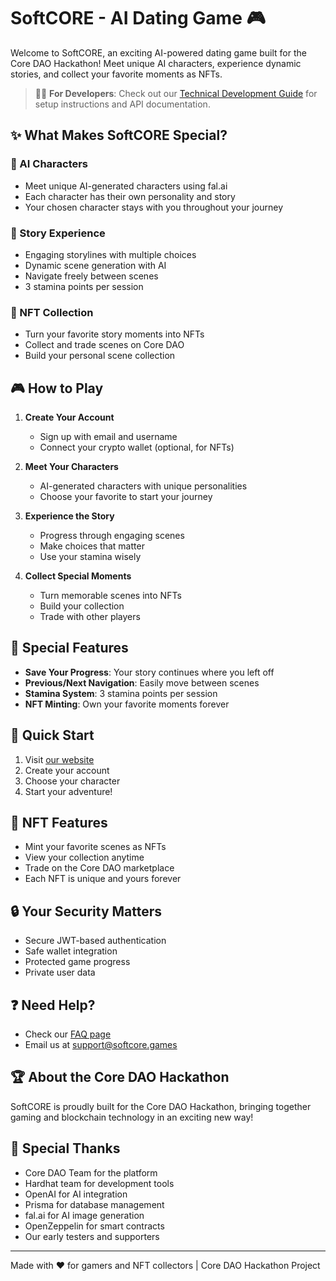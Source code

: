 # SoftCORE - AI Dating Game 🎮

Welcome to SoftCORE, an exciting AI-powered dating game built for the Core DAO Hackathon! Meet unique AI characters, experience dynamic stories, and collect your favorite moments as NFTs.

> 👩‍💻 **For Developers**: Check out our [Technical Development Guide](DEVELOPMENT.md) for setup instructions and API documentation.

## ✨ What Makes SoftCORE Special?

### 🤖 AI Characters

- Meet unique AI-generated characters using fal.ai
- Each character has their own personality and story
- Your chosen character stays with you throughout your journey

### 📖 Story Experience

- Engaging storylines with multiple choices
- Dynamic scene generation with AI
- Navigate freely between scenes
- 3 stamina points per session

### 💎 NFT Collection

- Turn your favorite story moments into NFTs
- Collect and trade scenes on Core DAO
- Build your personal scene collection

## 🎮 How to Play

1. **Create Your Account**

   - Sign up with email and username
   - Connect your crypto wallet (optional, for NFTs)

2. **Meet Your Characters**

   - AI-generated characters with unique personalities
   - Choose your favorite to start your journey

3. **Experience the Story**

   - Progress through engaging scenes
   - Make choices that matter
   - Use your stamina wisely

4. **Collect Special Moments**
   - Turn memorable scenes into NFTs
   - Build your collection
   - Trade with other players

## 💫 Special Features

- **Save Your Progress**: Your story continues where you left off
- **Previous/Next Navigation**: Easily move between scenes
- **Stamina System**: 3 stamina points per session
- **NFT Minting**: Own your favorite moments forever

## 🚀 Quick Start

1. Visit [our website](https://softcore.games)
2. Create your account
3. Choose your character
4. Start your adventure!

## 💎 NFT Features

- Mint your favorite scenes as NFTs
- View your collection anytime
- Trade on the Core DAO marketplace
- Each NFT is unique and yours forever

## 🔒 Your Security Matters

- Secure JWT-based authentication
- Safe wallet integration
- Protected game progress
- Private user data

## ❓ Need Help?

- Check our [FAQ page](/faq)
- Email us at support@softcore.games

## 🏆 About the Core DAO Hackathon

SoftCORE is proudly built for the Core DAO Hackathon, bringing together gaming and blockchain technology in an exciting new way!

## 🙏 Special Thanks

- Core DAO Team for the platform
- Hardhat team for development tools
- OpenAI for AI integration
- Prisma for database management
- fal.ai for AI image generation
- OpenZeppelin for smart contracts
- Our early testers and supporters

---

Made with ❤️ for gamers and NFT collectors | Core DAO Hackathon Project
